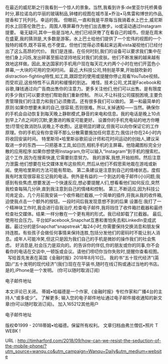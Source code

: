 在最近的威尼斯之行我看到一个惊人的景象。当然,我看到许多:de里亚尔托桥黄昏时分,慕拉诺岛的华丽的玻璃制品,钟楼的视图在城市圣•乔治•马焦雷和博世的作品,提香和丁托列托。幸运的我。 
 但眼前,一直和我是平原每当我骑着水上巴士,威尼斯的水上回答伦敦巴士。周围人啄屏幕作为他们出去散步。io或滚动通过Instagram提要。 
 毫无疑问,其中一些是当地人,他们已经厌倦了在看自己的城市。但是在周末在盛夏,我的猜测是,大多数是游客。水上巴士给他们提供了一个宏伟的视图的一个独特的城市,既不容易,也不便宜。但他们觉得必须看起来远离vista凝视他们已经付出了这么高昂的代价。 
 我们是连接。在任何时刻,我们的设备可以要求我们集中在他们身上闪烁,发出砰甚至振动坚持地反对我们的皮肤。他们不断发展的越来越有效地这样做。因此,发达国家的手机用户现在每天花大约两个小时在他们开蓝色小屏幕,一大块的可用的空闲时间。 
 最近,大科技公司,特别是苹果,开始鼓吹新的distraction-fighting特性,如工具,跟踪您的使用或提醒你停止观看YouTube视频。而受欢迎,这些特性不认真的和缓慢的到达。 
 难怪。技术公司,尤其是Facebook和谷歌,赚钱通过向广告商出售你的注意力。更多关注他们,他们可以出售。是有限度的多少我们可以要求他们帮助我们重新控制。 
 所以,不让科技公司摆脱困境,主要负责管理我们的注意力和我们必须撒谎。还有很多我们可以做的。 
 第一和最简单的原则:如果你想要未来的自己,很容易;否则很难。所以,关掉通知——当然。确保你的手机会自动恢复到每天晚上静默模式,静音的来电和信息。我的电话是晚上10点到早上7点之间的沉默;更激进的叛变可能更好。 
 设置你的手机充电站的地方你睡觉(尽管伦敦消防队说晚上不收费)。这是明显的建议,但我可以向你保证它的工作原理。你的手机没有你变得不那么分散需要施加任何意志力;我估计你在24小时内将收回安装时间。 
 特里斯坦•哈里斯谷歌前设计师和花时间运动的创始人,建议采取进一步的东西——只把基本工具,如日历,相机手机的主屏幕。他隐藏图标完全分散的应用程序:如果你想使用Instagram,你可以输入“Instagram”到手机的搜索栏。这个工作,因为在搜索快速,它需要刻意努力。 
 我的游客,我想,开始拍照。然后注意力泄露:他们想要在社交媒体发布这些照片,然后从他们不假思索地栽在游戏或新闻。使用哈里斯的方法可能有帮助。 
 第二条建议是注意到自己的情绪状态。度假我有时发现很容易忘记我的电话。例外是有益的:一个到达的电子邮件(小)问题;我感到有些焦虑,想要发送一个快速反应,想必要提醒人们,想看看他们如何反应,突然我检查每隔几分钟,直到我注意到自己的情绪和控制。 
 第三,不断适应,因为科技公司肯定会。几个月前我安装一个收件箱拦截器,一个简单的插件,将我从我的收件箱,迫使我点击一个额外的按钮。一段时间后我发现意想不到的后果 
 设置在:我打了一个精神块工作时,我会进行自我治疗,检查电子邮件,我将挡住了收件箱拦截器和最终检查社交媒体。结果:一样分散在一个更有用的形式。我已经卸载了拦截器。 
 最后,使用社会压力。平台如Facebook,Snapchat互惠和害怕失去和LinkedIn变成武器。最过分的是Snapchat“snapstreak”,每24小时,你需要保持交换消息和朋友保持连胜。有些孩子会做任何事情来保持连胜,包括分发他们的密码时不能让别人消息。成年人可能冷笑,但这只是因为我们自己的手机是微妙的操作我们的社会焦虑。 
 好消息是,社会压力是双向的。的告诉你的伴侣,你的朋友或你的同事,你不会看你的电话在交谈中,一顿饭或会议。请他们唠叨你当你失败时,提醒你查看视图。 
   
 写给首先发表在英国《金融时报》2018年8月10日。 
 我的书“五十现代经济”(英国)/“五十发明的现代经济”(我们)现在在平装书,随时在线订购或通过当地的书店。是的,iPhone是一个发明。 
 (你可以随时取消订阅) 
  
  
 电子邮件地址 
  
  
  
  
  
  
  
  
  
 本文评论已关闭。 
 蒂姆•哈福德是一个作家,《金融时报》专栏作家和广播4台的主持人“或多或少”。 
 了解更多; 
 输入您的电子邮件地址通过电子邮件接收通知的新文章(你可以随时取消订阅)。 
 加入165212其他用户 
  
  
 电子邮件地址 
  
  
  
  
  
  
  
  
  
 版权©1999 - 2018蒂姆•哈福德。保留所有权利。 
 文章归档由弗兰僧侣•照片 
 T WEBK ! 
  
  
   
  URL : http://timharford.com/2018/09/how-can-we-resist-the-seduction-of-the-mobile-phone/?utm_source=wanqu.co&utm_campaign=Wanqu+Daily&utm_medium=website